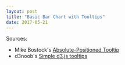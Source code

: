 ```yaml
---
layout: post
title: "Basic Bar Chart with Tooltips"
date: 2017-05-21
---
```


<head>
<style>

	div.tooltip {	
	    position: absolute;			
	    text-align: center;			
	    width: 80px;					
	    height: 40px;					
	    padding: 6px;				
	    font: 12px "Arial";		
	    background: white;
	    border: 1px solid #c0c0c0;
	    box-shadow: 0px 2px 2px #888888;
	    pointer-events: none;			
	}

</style>
</head>

Sources:
* Mike Bostock's [Absolute-Positioned Tooltip](https://bl.ocks.org/mbostock/1087001)
* d3noob's [Simple d3.js tooltips](http://bl.ocks.org/d3noob/a22c42db65eb00d4e369)

<body>
	<svg id="bar-chart"></svg>
	<script src="https://d3js.org/d3.v3.min.js" charset="utf-8"></script>
	<script src="https://ajander.github.io/js/2017-05-21-bar-chart-with-tooltips.js"></script>

</body>